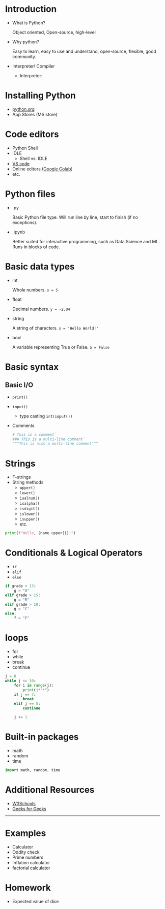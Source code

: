 # Introduction
- What is Python?

    Object oriented, Open-source, high-level
- Why python?

    Easy to learn, easy to use and understand, open-source, flexible, good community.
- Interpreter/ Compiler
    - Interpreter: 

# Installing Python
- [python.org](https://www.python.org/)
- App Stores (MS store)

# Code editors
- Python Shell
- IDLE
    - Shell vs. IDLE
- [VS code](https://code.visualstudio.com/download)
- Online editors ([Google Colab](https://colab.google/))
- etc.

# Python files
- .py

    Basic Python file type. Will run line by line, start to finish (if no exceptions).
- .ipynb

    Better suited for interactive programming, such as Data Science and ML. Runs in blocks of code.

# Basic data types
- int

    Whole numbers. `x = 5`
- float 

    Decimal numbers. `y = -2.04`
- string

    A string of characters. `s = 'Hello World!'`
- bool

    A variable representing True or False. `b = False`

# Basic syntax
## Basic I/O
- `print()`
- `input()`
    - type casting
    `int(input())`

- Comments
    ```python
    # This is a comment`
    ### This is a multi-line comment`
    """This is also a multi-line comment"""
    ```

# Strings
- F-strings
- String methods
    - `upper()`
    - `lower()`
    - `isalnum()`
    - `isalpha()`
    - `isdigit()`
    - `islower()`
    - `isupper()`
    - etc.

```python
print(f"Hello, {name.upper()}!")
```

# Conditionals & Logical Operators
- `if`
- `elif`
- `else`

```python
if grade > 17:
    g = "A"
elif grade > 15:
    g = "B"
elif grade > 10:
    g = "C"
else:
    f = "F"
```

# loops
- for
- while
- break
- continue

```python
j = 0
while j <= 10:
    for i in range(j):
        print(j*"*")
    if j == 7:
        break
    elif j == 5:
        continue

    j += 1

```

# Built-in packages
- math
- random
- time
```python
import math, random, time
```

# Additional Resources
- [W3Schools](https://www.w3schools.com/python/)
- [Geeks for Geeks](https://www.geeksforgeeks.org/)
---
# Examples
- Calculator
- Oddity check
- Prime numbers
- Inflation calculator
- factorial calculator

# Homework
- Expected value of dice